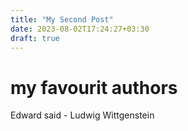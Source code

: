 ```yaml
---
title: "My Second Post"
date: 2023-08-02T17:24:27+03:30
draft: true
--- 
```


# my favourit authors 
Edward said -
Ludwig Wittgenstein
